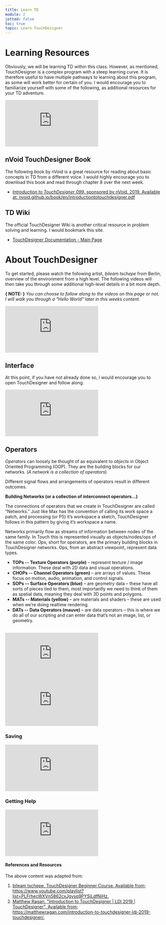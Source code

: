```yaml
---
title: Learn TD
module: 2
jotted: false
toc: true
topic: Learn TouchDesigner
---
```



# Learning Resources

Obviously, we will be learning TD within this class. However, as mentioned, TouchDesigner is a complex program with a steep learning curve. It is therefore useful to have multiple pathways to learning about this program, as some will work better for certain of you. I would encourage you to familiarize yourself with some of the following, as additional resources for your TD adventure.

<div class="embed-responsive embed-responsive-16by9"><iframe class="embed-responsive-item" src="https://www.youtube.com/embed/Y7e2xmAas5g" frameborder="0" allow="accelerometer; autoplay; encrypted-media; gyroscope; picture-in-picture" allowfullscreen></iframe></div>

## nVoid TouchDesigner Book

The following book by nVoid is a great resource for reading about basic concepts in TD from a different voice. I would highly encourage you to download this book and read through chapter 8 over the next week.

- [_Introduction to TouchDesigner 099_. sponsored by nVoid. 2019. Available at: nvoid.github.io/book/en/introductiontotouchdesigner.pdf](https://nvoid.github.io/book/en/introductiontotouchdesigner.pdf)

## TD Wiki

The official TouchDesigner Wiki is another critical resource in problem solving and learning. I would bookmark this site.

- [TouchDesigner Documentation - Main Page](https://docs.derivative.ca/Main_Page)

# About TouchDesigner

To get started, please watch the following artist, _bileam tschepe_ from Berlin, overview of the environment from a high level. The following videos will then take you through some additional high-level details in a bit more depth.

**{ NOTE: }** _You can choose to follow along to the videos on this page or not. I will walk you through a "Hello World" later in this weeks content._

<div class="embed-responsive embed-responsive-16by9"><iframe class="embed-responsive-item" src="https://www.youtube.com/embed/u2Jr060p8dY" frameborder="0" allow="accelerometer; autoplay; encrypted-media; gyroscope; picture-in-picture" allowfullscreen></iframe></div>


## Interface

At this point, if you have not already done so, I would encourage you to open TouchDesigner and follow along.

<div class="embed-responsive embed-responsive-16by9"><iframe class="embed-responsive-item" src="https://www.youtube.com/embed/xtp1CLzWRUk" frameborder="0" allow="accelerometer; autoplay; encrypted-media; gyroscope; picture-in-picture" allowfullscreen></iframe></div>

## Operators

_Operators_ can loosely be thought of as equivalent to _objects_ in Object Oriented Programming (OOP). They are the building blocks for our networks. (_A network is a collection of operators_)

Different signal flows and arrangements of operators result in different outcomes.

**Building Networks (or a collection of interconnect operators...)**

The connections of operators that we create in TouchDesigner are called “Networks.” Just like Max has the convention of calling its work space a patch, and processing (or P5) it’s workspace a sketch, TouchDesigner follows in this pattern by giving it’s workspace a name.

Networks primarily flow as streams of information between nodes of the same family. In Touch this is represented visually as objects/nodes/ops of the same color. _Ops_, short for operators, are the primary building blocks in TouchDesigner networks. Ops, from an abstract viewpoint, represent data types.

- **TOPs -- Texture Operators (purple)** – represent texture / image information. These deal with 2D data and visual operations.
- **CHOPs -- Channel Operators (green)** – are arrays of values. These focus on motion, audio, animation, and control signals.
- **SOPs -- Surface Operators (blue)** – are geometry data – these have all sorts of pieces tied to them, most importantly we need to think of them as spatial data, meaning they deal with 3D points and polygons.
- **MATs -- Materials (yellow)** – are materials and shaders – these are used when we’re doing realtime rendering.
- **DATs -- Data Operators (mauve)** – are data operators – this is where we do all of our scripting and can enter data that’s not an image, list, or geometry.

<br />


<div class="embed-responsive embed-responsive-16by9"><iframe class="embed-responsive-item" src="https://www.youtube.com/embed/oIFFuoeZMIE" frameborder="0" allow="accelerometer; autoplay; encrypted-media; gyroscope; picture-in-picture" allowfullscreen></iframe></div>

<div class="embed-responsive embed-responsive-16by9"><iframe class="embed-responsive-item" src="https://www.youtube.com/embed/OJl6n9an8hA" frameborder="0" allow="accelerometer; autoplay; encrypted-media; gyroscope; picture-in-picture" allowfullscreen></iframe></div>


### Saving

<div class="embed-responsive embed-responsive-16by9"><iframe class="embed-responsive-item" src="https://www.youtube.com/embed/Y4JcjPjkL48" frameborder="0" allow="accelerometer; autoplay; encrypted-media; gyroscope; picture-in-picture" allowfullscreen></iframe></div>

### Getting Help

<div class="embed-responsive embed-responsive-16by9"><iframe class="embed-responsive-item" src="https://www.youtube.com/embed/wUAJpHhK9SM" frameborder="0" allow="accelerometer; autoplay; encrypted-media; gyroscope; picture-in-picture" allowfullscreen></iframe></div>


<div class="ref">
<h4>References and Resources</h4>

The above content was adapted from:

<ol>
<li><a href="https://www.youtube.com/playlist?list=PLFrhecWXVn5862cxJgysq9PYSjLdfNiHz">bileam tschepe. TouchDesigner Beginner Course. Available from; https://www.youtube.com/playlist?list=PLFrhecWXVn5862cxJgysq9PYSjLdfNiHz.</a></li>
<li><a href="https://matthewragan.com/introduction-to-touchdesigner-ldi-2019-touchdesigner/">Matthew Ragan. "Introduction to TouchDesigner | LDI 2019 | TouchDesigner". Available from; https://matthewragan.com/introduction-to-touchdesigner-ldi-2019-touchdesigner/.</a></li>
</ol>
</div>
